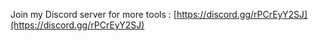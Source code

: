 Join my Discord server for more tools : [https://discord.gg/rPCrEyY2SJ](https://discord.gg/rPCrEyY2SJ)
